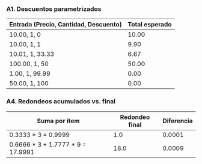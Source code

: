 ### A1. Descuentos parametrizados

| Entrada (Precio, Cantidad, Descuento) | Total esperado |
| ------------------------------------- | -------------- |
| 10.00, 1, 0                           | 10.00          |
| 10.00, 1, 1                           | 9.90           |
| 10.01, 1, 33.33                       | 6.67           |
| 100.00, 1, 50                         | 50.00          |
| 1.00, 1, 99.99                        | 0.00           |
| 50.00, 1, 100                         | 0.00           |

### A4. Redondeos acumulados vs. final

| Suma por ítem                       | Redondeo final | Diferencia |
| ----------------------------------- | -------------- | ---------- |
| 0.3333 \* 3 = 0.9999                | 1.0            | 0.0001     |
| 0.6666 \* 3 + 1.7777 \* 9 = 17.9991 | 18.0           | 0.0009     |
